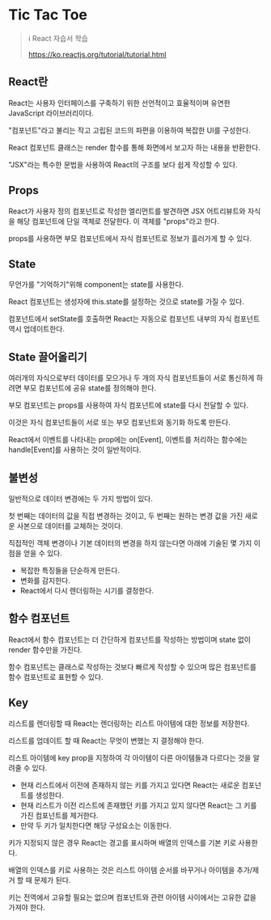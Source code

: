 # Tic Tac Toe

> ℹ️ React 자습서 학습
>
> https://ko.reactjs.org/tutorial/tutorial.html

## React란

React는 사용자 인터페이스를 구축하기 위한 선언적이고 효율적이며 유연한 JavaScript 라이브러리이다.

"컴포넌트"라고 불리는 작고 고립된 코드의 파편을 이용하여 복잡한 UI를 구성한다.

React 컴포넌트 클래스는 render 함수를 통해 화면에서 보고자 하는 내용을 반환한다.

"JSX"라는 특수한 문법을 사용하여 React의 구조를 보다 쉽게 작성할 수 있다.

## Props

React가 사용자 정의 컴포넌트로 작성한 엘리먼트를 발견하면 JSX 어트리뷰트와 자식을 해당 컴포넌트에 단일 객체로 전달한다. 이 객체를 "props"라고 한다.

props를 사용하면 부모 컴포넌트에서 자식 컴포넌트로 정보가 흘러가게 할 수 있다.

## State

무언가를 "기억하기"위해 component는 state를 사용한다.

React 컴포넌트는 생성자에 this.state를 설정하는 것으로 state를 가질 수 있다.

컴포넌트에서 setState를 호출하면 React는 자동으로 컴포넌트 내부의 자식 컴포넌트 역시 업데이트한다.

## State 끌어올리기

여러개의 자식으로부터 데이터를 모으거나 두 개의 자식 컴포넌트들이 서로 통신하게 하려면 부모 컴포넌트에 공유 state를 정의해야 한다.

부모 컴포넌트는 props를 사용하여 자식 컴포넌트에 state를 다시 전달할 수 있다.

이것은 자식 컴포넌트들이 서로 또는 부모 컴포넌트와 동기화 하도록 만든다.

React에서 이벤트를 나타내는 prop에는 on[Event], 이벤트를 처리하는 함수에는 handle[Event]를 사용하는 것이 일반적이다.

## 불변성

일반적으로 데이터 변경에는 두 가지 방법이 있다.

첫 번째는 데이터의 값을 직접 변경하는 것이고, 두 번째는 원하는 변경 값을 가진 새로운 사본으로 데이터를 교체하는 것이다.

직접적인 객체 변경이나 기본 데이터의 변경을 하지 않는다면 아래에 기술된 몇 가지 이점을 얻을 수 있다.

- 복잡한 특징들을 단순하게 만든다.
- 변화를 감지한다.
- React에서 다시 렌더링하는 시기를 결정한다.

## 함수 컴포넌트

React에서 함수 컴포넌트는 더 간단하게 컴포넌트를 작성하는 방법이며 state 없이 render 함수만을 가진다.

함수 컴포넌트는 클래스로 작성하는 것보다 빠르게 작성할 수 있으며 많은 컴포넌트를 함수 컴포넌트로 표현할 수 있다.

## Key

리스트를 렌더링할 때 React는 렌더링하는 리스트 아이템에 대한 정보를 저장한다.

리스트를 업데이트 할 때 React는 무엇이 변했는 지 결정해야 한다.

리스트 아이템에 key prop을 지정하여 각 아이템이 다른 아이템들과 다르다는 것을 알려줄 수 있다.

- 현재 리스트에서 이전에 존재하지 않는 키를 가지고 있다면 React는 새로운 컴포넌트를 생성한다.
- 현재 리스트가 이전 리스트에 존재했던 키를 가지고 있지 않다면 React는 그 키를 가진 컴포넌트를 제거한다.
- 만약 두 키가 일치한다면 해당 구성요소는 이동한다.

키가 지정되지 않은 경우 React는 경고를 표시하며 배열의 인덱스를 기본 키로 사용한다.

배열의 인덱스를 키로 사용하는 것은 리스트 아이템 순서를 바꾸거나 아이템을 추가/제거 할 때 문제가 된다.

키는 전역에서 고유할 필요는 없으며 컴포넌트와 관련 아이템 사이에서는 고유한 값을 가져야 한다.
